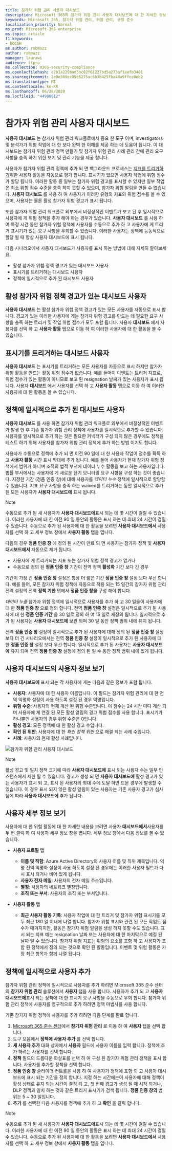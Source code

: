 ```yaml
---
title: 참가자 위험 관리 사용자 대시보드
description: Microsoft 365의 참가자 위험 관리 사용자 대시보드에 대 한 자세한 정보
keywords: Microsoft 365, 참가자 위험 관리, 위험 관리, 규정 준수
localization_priority: Normal
ms.prod: Microsoft-365-enterprise
ms.topic: article
f1.keywords:
- NOCSH
ms.author: robmazz
author: robmazz
manager: laurawi
audience: itpro
ms.collection: m365-security-compliance
ms.openlocfilehash: c2b1a229bad5bc82f61227bd5a273af1aefb3481
ms.sourcegitcommit: 2e9e309ec09e5275ac6b3b425fba48a9ffce8eb2
ms.translationtype: MT
ms.contentlocale: ko-KR
ms.lasthandoff: 06/26/2020
ms.locfileid: "44900812"
---
```

# <a name="insider-risk-management-users-dashboard"></a>참가자 위험 관리 사용자 대시보드

**사용자 대시보드** 는 참가자 위험 관리 워크플로에서 중요 한 도구 이며, investigators 및 분석가가 위험 작업에 대 한 보다 완벽 한 이해를 제공 하는 데 도움이 됩니다. 이 대시보드는 참가자 위험 관리 정책 만들기 및 참가자 위험 관리 사례 관리 간에 관리 요구 사항을 충족 하기 위한 보기 및 관리 기능을 제공 합니다.

사용자가 참가자 위험 관리 정책에 추가 되 면 백그라운드 프로세스는 [지표를 트리거하기](insider-risk-management-policies.md#indicators)위한 사용자 활동을 자동으로 평가 합니다. 표시기가 있으면 사용자 작업에 위험 점수가 할당 됩니다. 이러한 활동 중 일부는 참가자 위험 경고를 표시할 수 있지만 일부 작업은 최소 위험 점수 수준을 충족 하지 못할 수 있으며, 참가자 위험 알림을 만들 수 없습니다. **사용자 대시보드** 를 사용 하 여 사용자가 이러한 유형의 지표와 위험 점수를 볼 수 있으며, 사용자는 물론 활성 참가자 위험 경고가 표시 됩니다.

또한 참가자 위험 관리 워크플로 외부에서 비정상적인 이벤트가 보고 된 후 일시적으로 사용자에 게 위험 정책을 추가 해야 하는 경우가 있습니다. **사용자 대시보드** 를 사용 하 여 특정 시간 동안 참가자 위험 정책에 사용자를 수동으로 추가 하 고 사용자에 게 트리거 표시기가 있는 요구 사항을 우회할 수 있습니다. 이러한 사용자는 정책에 능동적으로 할당 될 때 항상 사용자 대시보드에 표시 됩니다.

다음 시나리오에서 사용자 대시보드가 사용자를 표시 하는 방법에 대해 자세히 알아보세요.

- 활성 참가자 위험 정책 경고가 있는 대시보드 사용자
- 표시기를 트리거하는 대시보드 사용자
- 정책에 일시적으로 추가 된 대시보드 사용자

## <a name="dashboard-users-with-active-insider-risk-policy-alerts"></a>활성 참가자 위험 정책 경고가 있는 대시보드 사용자

**사용자 대시보드** 는 활성 참가자 위험 정책 경고가 있는 모든 사용자를 자동으로 표시 합니다. 경고가 있는 이러한 사용자에 게는 참가자 위험 경고를 만드는 데 필요한 요구 사항을 충족 하는 트리거 및 작업 위험 점수가 모두 포함 됩니다. 사용자 **대시보드** 에서 사용자를 선택 하 고 **사용자 활동** 탭으로 이동 하 여 이러한 사용자에 대 한 활동을 볼 수 있습니다.

## <a name="dashboard-users-with-triggering-indicators"></a>표시기를 트리거하는 대시보드 사용자

**사용자 대시보드** 는 표시기를 트리거하는 모든 사용자를 자동으로 표시 하지만 참가자 위험 활동을 만드는 활동 위험 점수가 없습니다. 예를 들어이 이벤트는 트리거 지표로, 위험 점수가 있는 활동이 아니므로 보고 된 resignation 날짜가 있는 사용자가 표시 됩니다. 사용자 **대시보드** 에서 사용자를 선택 하 고 **사용자 활동** 탭으로 이동 하 여 이러한 사용자에 대 한 활동을 볼 수 있습니다.

## <a name="dashboard-users-added-temporarily-to-policies"></a>정책에 일시적으로 추가 된 대시보드 사용자

**사용자 대시보드** 를 사용 하면 참가자 위험 관리 워크플로 외부에서 비정상적인 이벤트가 발생 한 후 기존 참가자 위험 관리 정책에 사용자를 일시적으로 추가할 수 있습니다. 사용자를 일시적으로 추가 하는 것은 필요한 커넥터가 구성 되지 않은 경우에도 정책을 테스트 하기 위해 사용자를 참가자 위험 관리 정책에 추가 하는 방법 이기도 합니다.

사용자가 수동으로 정책에 추가 되 면 이전 90 일에 대 한 사용자 작업이 점수를 획득 하 고 **사용자 활동** 시간 표시 막대에 추가 됩니다. 예를 들어 사용자가 현재 참가자 위험 정책에서 범위가 아니며 조직의 법적 부서에 데이터 누수 활동을 보고 하는 사용자입니다. 법률 부서에서는 사용자에 게 새로운 단기 모니터링 요구 사항을 구성 하는 것이 좋습니다. 지정한 기간 (정품 인증 창)에 대해 사용자를 *데이터 누수* 정책에 일시적으로 할당할 수 있습니다. 지표 요구 사항을 충족 하는 waived를 트리거하는 동안 일시적으로 추가 된 모든 사용자가 **사용자 대시보드에** 표시 됩니다.

>[!NOTE]
>수동으로 추가 된 새 사용자가 **사용자 대시보드에**표시 되는 데 몇 시간이 걸릴 수 있습니다. 이러한 사용자에 대 한 이전 90 일 동안의 활동은 표시 하는 데 최대 24 시간이 걸릴 수 있습니다. 수동으로 추가 된 사용자에 대 한 활동을 보려면 **사용자 대시보드에서** 사용자를 선택 하 고 세부 정보 창에서 **사용자 활동** 탭을 엽니다.

다음의 경우 **정품 인증 창** 에 정의 된 시간이 만료 되 면 사용자는 참가자 정책 및 **사용자 대시보드에서** 자동으로 제거 됩니다.

- 사용자에 게 트리거되는 지표 또는 참가자 위험 정책 경고가 없거나
- 수동으로 정의 된 **정품 인증 창** 기간이 전역 정책 **활성화** 기간 보다 긴 경우 

기간이 가장 긴 **정품 인증 창** 설정은 항상 더 짧은 기간 **정품 인증 창** 설정 보다 우선 합니다. 예를 들어, 모든 참가자 위험 정책에 자동으로 적용 되는 15 일간의 참가자 위험 관리 전역 설정의 전역 **정책 기한** 탭에서 **정품 인증 창을** 구성 해야 합니다. 

*데이터 누출* 참가자 위험 정책에 일시적으로 사용자를 추가 하 고 30 일을이 사용자에 대 한 **정품 인증 창** 으로 정의 합니다. 전역 **정품 인증 창** 설정은 일시적으로 추가 된 사용자에 대 한 **정품 인증 기간** 을 30 일로 정의 하 여 15 일로 재정의 됩니다. 일시적으로 추가 된 사용자는 **사용자 대시보드에** 보관 되며 30 일 동안 정책 범위 내에 유지 됩니다.

전역 **정품 인증 창** 설정이 일시적으로 추가 된 사용자에 대해 정의 된 **정품 인증 창** 설정 보다 더 긴 시나리오에서는 전역 **정품 인증 창** 설정이 일시적으로 추가 된 사용자에 대 한 **정품 인증 창** 설정 보다 우선 합니다. 일시적으로 추가 된 사용자는 **사용자 대시보드에** 유지 되며 전역 **정품 인증 창** 설정에 정의 된 일 수 동안 정책 범위 내에 있게 됩니다.

## <a name="view-user-information-on-the-users-dashboard"></a>사용자 대시보드의 사용자 정보 보기

**사용자 대시보드에** 표시 되는 각 사용자에 게는 다음과 같은 정보가 포함 됩니다.

- **사용자**: 사용자에 대 한 사용자 이름입니다. 이 필드는 참가자 위험 관리에 대 한 전역 익명화 설정이 사용 하도록 설정 된 경우 익명입니다.
- **위험 수준**: 사용자의 현재 계산 된 위험 수준입니다. 이 점수는 24 시간 마다 계산 되며 사용자에 게 연결 된 모든 활성 알림의 경고 위험 점수를 사용 합니다. 표시기가 하나뿐인 사용자의 경우 위험 수준은 0입니다.
- **활성 경고**: 모든 정책에 대 한 활성 경고 수입니다.
- **확인 된 위반**: 사용자에 대 한 *확인 정책 위반* 으로 해결 되는 사례 수입니다.
- **사례**: 사용자의 현재 활성 사례입니다.

![참가자 위험 관리 사용자 대시보드](../media/insider-risk-users-dashboard.png)

>[!NOTE]
>활성 경고 및 일치 정책 크기에 따라 **사용자 대시보드에** 표시 되는 사용자 수는 일부 인스턴스에서 제한 될 수 있습니다. 경고가 생성 되 면 **사용자 대시보드에** 활성 경고가 있는 사용자가 표시 되 고, 표시 된 사용자의 최대 수에 도달 하면 드문 경우에 발생할 수 있습니다. 이 경우 표시 되지 않은 활성 알림이 있는 사용자는 기존 사용자 경고가 심사 됨에 따라 **사용자 대시보드에** 추가 됩니다.

## <a name="view-user-details"></a>사용자 세부 정보 보기

사용자에 대 한 위험 활동에 대 한 자세한 내용을 보려면 사용자 **대시보드에서**사용자를 두 번 클릭 하 여 사용자 세부 정보 창을 엽니다. 세부 정보 창에서 다음 정보를 볼 수 있습니다.

- **사용자 프로필** 탭
    - **이름 및 직함**: Azure Active Directory의 사용자 이름 및 직위 제목입니다. 익명 전역 익명화 설정이 사용 하도록 설정 된 경우에는 이러한 사용자 필드가 다시 표시 되거나 비어 있게 됩니다.
    - **사용자 전자 메일**: 사용자의 전자 메일 주소입니다.
    - **별칭**: 사용자의 네트워크 별칭입니다.
    - **조직 또는 부서**: 사용자의 조직 또는 부서입니다.

- **사용자 활동** 탭
    - **최근 사용자 활동 기록**: 사용자 작업에 대 한 트리거 및 참가자 위험 표시기를 모두 최근 180 일 이내에 나열 합니다. 참가자 위험 표시와 관련 된 모든 작업도 점수가 매겨지지만, 활동은 참가자 위험 알림을 생성 하지 못할 수도 있습니다. 표시 되는 지표 예는 resignation 날짜 또는 사용자에 대 한 마지막으로 예정 된 날짜 일 수 있습니다. 참가자 위험 지표는 위험의 요소를 포함 하 고 사용자가 포함 된 정책에서 정의 되는 것으로 확인 된 활동입니다. 이벤트 및 위험 활동은 가장 최근 항목과 함께 나열 됩니다.

## <a name="temporarily-add-a-user-to-a-policy"></a>정책에 일시적으로 사용자 추가

참가자 위험 관리 정책에 일시적으로 사용자를 추가 하려면 Microsoft 365 준수 센터의 **참가자 위험 관리** 솔루션에서 **사용자** 탭을 사용 합니다. 사용자가 추가 되 고 **사용자 대시보드에**표시 되는 정책에 대 한 표시기 요구 사항을 수동으로 우회 합니다. 참가자 위험 관리 정책에 사용자를 영구적으로 추가 하려면 정책 마법사를 사용 합니다.

기존 참가자 위험 정책에 사용자를 추가 하려면 다음 단계를 완료 합니다.

1. [Microsoft 365 준수 센터](https://compliance.microsoft.com)에서 **참가자 위험 관리** 로 이동 하 여 **사용자** 탭을 선택 합니다.
2. 도구 모음에서 **정책에 사용자 추가** 를 선택 합니다.
3. **새 사용자 추가** 대화 상자에서 **사용자** 필드에 사용자 이름을 입력 합니다. 정책에 추가 하려는 사용자를 선택 합니다.
4. **정책** 필드의 드롭다운 화살표를 선택 하 여 구성 된 참가자 위험 관리 정책을 표시 합니다. 사용자를 추가할 정책을 선택 합니다.
5. **정품 인증 창** 슬라이더 컨트롤을 사용 하 여 사용자가 정책에 포함 되 고 사용자 대시보드에 표시 되는 기간을 정의 합니다. 지정 하는 시간에는이 사용자에 대해 정책이 활성 상태로 유지 되는 시간이 결정 되 고, 첫 번째 경고가 생성 될 때 시작 되거나, DLP 정책과 일치 하는 것과 같은 트리거 표시기가 검색 됩니다. **정품 인증 창의** 범위는 5 ~ 30 일입니다.
6. **추가** 를 선택한 다음 사용자를 정책에 추가 하 고 **확인** 을 클릭 합니다.

>[!NOTE]
>수동으로 추가 된 새 사용자가 **사용자 대시보드에**표시 되는 데 몇 시간이 걸릴 수 있습니다. 이러한 사용자에 대 한 이전 90 일 동안의 활동은 표시 하는 데 최대 24 시간이 걸릴 수 있습니다. 수동으로 추가 된 사용자에 대 한 활동을 보려면 **사용자 대시보드에서** 사용자를 선택 하 고 세부 정보 창에서 **사용자 활동** 탭을 엽니다.
